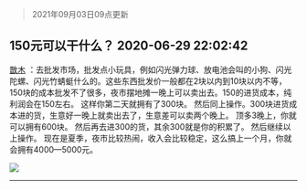 > 2021年09月03日09点更新
<link rel="stylesheet" href="https://cdn.jsdelivr.net/gh/taotie6/sampleJSON@main/css/photo_show.css">


 ## 150元可以干什么？ 2020-06-29 22:02:42

 [㪚木](https://www.coolapk.com/feed/19890779?shareKey=NTk3MGJhNDA0MDZlNjEzMTc1NWU~) ：去批发市场，批发点小玩具，例如闪光弹力球、放电池会叫的小狗、闪光陀螺、闪光竹蜻蜓什么的。这些东西批发价一般都在2块以内到10块以内不等，150块的成本批发不了很多，夜市摆地摊一晚上可以卖出去。150的进货成本，纯利润会在150左右。
这样你第二天就拥有了300块。
然后同上操作<!--break-->。300块进货成本进的货，生意好一晚上就卖出去了，生意差可以卖两个晚上。
顶多3晚上，你就可以拥有600块。
然后再去进300的货，其余300就是你的积累了。
然后继续以上操作。
现在是夏季，夜市比较热闹，收入会比较稳定，这么搞上一个月，你就会拥有4000—5000元。 

<div class="album">
<img class="img-item" src="http://image.coolapk.com/feed/2020/0629/22/1081091_b3485ab5_9361_4668@393x235.gif" />
</div>

 ------- 

